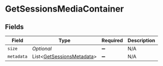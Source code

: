 # GetSessionsMediaContainer


## Fields

| Field                                                                       | Type                                                                        | Required                                                                    | Description                                                                 | Example                                                                     |
| --------------------------------------------------------------------------- | --------------------------------------------------------------------------- | --------------------------------------------------------------------------- | --------------------------------------------------------------------------- | --------------------------------------------------------------------------- |
| `size`                                                                      | *Optional<Integer>*                                                         | :heavy_minus_sign:                                                          | N/A                                                                         | 1                                                                           |
| `metadata`                                                                  | List<[GetSessionsMetadata](../../models/operations/GetSessionsMetadata.md)> | :heavy_minus_sign:                                                          | N/A                                                                         |                                                                             |